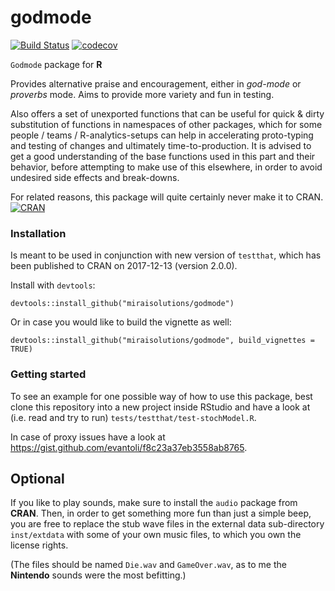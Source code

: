 # godmode
[![Build Status](https://travis-ci.org/miraisolutions/godmode.svg?branch=master)](https://travis-ci.org/miraisolutions/godmode)
[![codecov](https://codecov.io/gh/miraisolutions/godmode/branch/master/graph/badge.svg)](https://codecov.io/gh/miraisolutions/godmode)

`Godmode` package for **R**

Provides alternative praise and encouragement, either in *god-mode* or *proverbs* mode.
Aims to provide more variety and fun in testing.

Also offers a set of unexported functions that can be useful for quick & dirty substitution of functions in namespaces of other packages, which for some people / teams / R-analytics-setups can help in accelerating proto-typing and testing of changes and ultimately time-to-production.
It is advised to get a good understanding of the base functions used in this part and their behavior, before attempting to make use of this elsewhere, in order to avoid undesired side effects and break-downs.

For related reasons, this package will quite certainly never make it to CRAN.
[![CRAN](http://www.r-pkg.org/badges/version/godmode)](https://cran.r-project.org/package=godmode) <!--[![Downloads](http://cranlogs.r-pkg.org/badges/godmode?color=brightgreen)](http://www.r-pkg.org/pkg/godmode)-->

### Installation
Is meant to be used in conjunction with new version of `testthat`, which has been published to CRAN on 2017-12-13 (version 2.0.0).

Install with `devtools`:

`devtools::install_github("miraisolutions/godmode")`

Or in case you would like to build the vignette as well:

`devtools::install_github("miraisolutions/godmode", build_vignettes = TRUE)`

### Getting started
To see an example for one possible way of how to use this package, best clone this repository into a new project inside RStudio and have a look at (i.e. read and try to run) `tests/testthat/test-stochModel.R`.

In case of proxy issues have a look at https://gist.github.com/evantoli/f8c23a37eb3558ab8765.

## Optional
If you like to play sounds, make sure to install the `audio` package from **CRAN**.
Then, in order to get something more fun than just a simple beep, you are free to replace the stub wave files in the external data sub-directory `inst/extdata` with some of your own music files, to which you own the license rights.

(The files should be named `Die.wav` and `GameOver.wav`, as to me the **Nintendo** sounds were the most befitting.)
